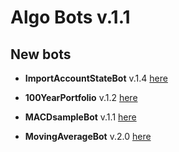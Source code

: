 # Algo Bots v.1.1

## New bots

* **ImportAccountStateBot** v.1.4 [here](https://github.com/SoftFx/AlgoBots/tree/develop/ImportAccountStateBot)

* **100YearPortfolio** v.1.2 [here](https://github.com/SoftFx/AlgoBots/tree/develop/100YearPortfolio)

* **MACDsampleBot** v.1.1 [here](https://github.com/SoftFx/AlgoBots/tree/develop/MACDsampleBot)

* **MovingAverageBot** v.2.0 [here](https://github.com/SoftFx/AlgoBots/tree/develop/MovingAverageBot)